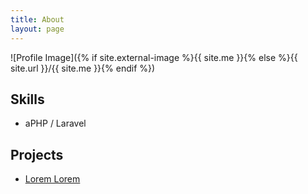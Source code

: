 ```yaml
---
title: About
layout: page
---
```

![Profile Image]({% if site.external-image %}{{ site.me }}{% else %}{{ site.url }}/{{ site.me }}{% endif %})

<p>

</p>

<h2>Skills</h2>

<ul class="skill-list">
	<li>aPHP / Laravel </li>
</ul>

<h2>Projects</h2>

<ul>
	<li><a href="https://github.com/">Lorem Lorem</a></li>
</ul>
